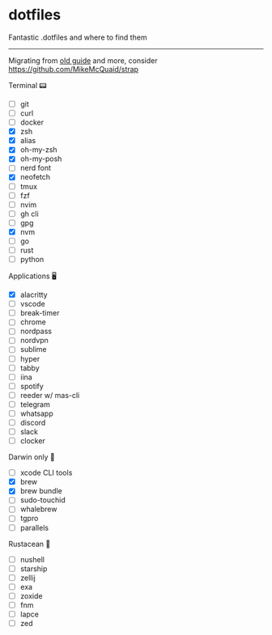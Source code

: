 # dotfiles

Fantastic .dotfiles and where to find them

---
Migrating from [old guide](OLD_README.md) and more, consider <https://github.com/MikeMcQuaid/strap>

Terminal 📟

- [ ] git
- [ ] curl
- [ ] docker
- [x] zsh
- [x] alias
- [x] oh-my-zsh
- [x] oh-my-posh
- [ ] nerd font
- [x] neofetch
- [ ] tmux
- [ ] fzf
- [ ] nvim
- [ ] gh cli
- [ ] gpg
- [x] nvm
- [ ] go
- [ ] rust
- [ ] python

Applications 🖥️

- [x] alacritty
- [ ] vscode
- [ ] break-timer
- [ ] chrome
- [ ] nordpass
- [ ] nordvpn
- [ ] sublime
- [ ] hyper
- [ ] tabby
- [ ] iina
- [ ] spotify
- [ ] reeder w/ mas-cli
- [ ] telegram
- [ ] whatsapp
- [ ] discord
- [ ] slack
- [ ] clocker

Darwin only 🍏

- [ ] xcode CLI tools
- [x] brew
- [x] brew bundle
- [ ] sudo-touchid
- [ ] whalebrew
- [ ] tgpro
- [ ] parallels

Rustacean 🦀

- [ ] nushell
- [ ] starship
- [ ] zellij
- [ ] exa
- [ ] zoxide
- [ ] fnm
- [ ] lapce
- [ ] zed

